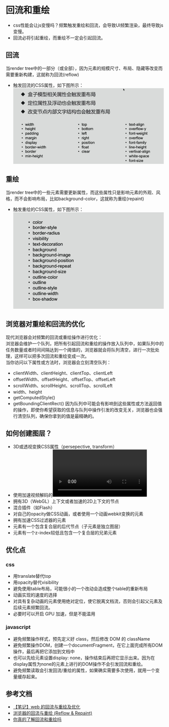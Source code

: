 # 回流和重绘

- css性能会让js变慢吗？频繁触发重绘和回流，会导致UI频繁渲染，最终导致js变慢。
- 回流必将引起重绘，而重绘不一定会引起回流。

## 回流
当render tree中的一部分（或全部），因为元素的规模尺寸、布局、隐藏等改变而需要重新构建，这就称为回流(reflow)  

- 触发回流的CSS属性，如下图所示：
![触发回流的CSS属性](../../images/回流_CSS属性.png)

## 重绘
当render tree中的一些元素需要更新属性，而这些属性只是影响元素的外观、风格，而不会影响布局，比如background-color，这就称为重绘(repaint)  

- 触发重绘的CSS属性，如下图所示：
![触发回流的CSS属性](../../images/重绘_CSS属性.png)

## 浏览器对重绘和回流的优化
现代浏览器会对频繁的回流或重绘操作进行优化：  
浏览器会维护一个队列，把所有引起回流和重绘的操作放入队列中，如果队列中的任务数量或者时间间隔达到一个阈值的，浏览器就会将队列清空，进行一次批处理，这样可以把多次回流和重绘变成一次。  
当你访问以下属性或方法时，浏览器会立刻清空队列：
- clientWidth、clientHeight、clientTop、clientLeft
- offsetWidth、offsetHeight、offsetTop、offsetLeft
- scrollWidth、scrollHeight、scrollTop、scrollLeft
- width、height
- getComputedStyle()
- getBoundingClientRect()
因为队列中可能会有影响到这些属性或方法返回值的操作，即使你希望获取的信息与队列中操作引发的改变无关，浏览器也会强行清空队列，确保你拿到的值是最精确的。

## 如何创建图层？
- 3D或透视变换CSS属性（persepective, transform）
- 使用加速视频解码的<video>节点
- 拥有3D（WebGL）上下文或者加速的2D上下文的<canvas>节点
- 混合插件（如Flash）
- 对自己的opacity做CSS动画，或者使用一个动画webkit变换的元素
- 拥有加速CSS过滤器的元素
- 元素有一个包含复合层的后代节点（子元素是独立图层）
- 元素有一个z-index较低且包含一个复合层的兄弟元素

## 优化点
### css
- 用translate替代top
- 用opacity替代visibility
- 避免使用table布局，可能很小的一个改动会造成整个table的重新布局
- 动画实现的速度的选择
- 对具有复杂动画的元素使用绝对定位，使它脱离文档流，否则会引起父元素及后续元素频繁回流。
- 必要时可以开启 GPU 加速，但是不能滥用

### javascript
- 避免频繁操作样式，预先定义好 class，然后修改 DOM 的 className
- 避免频繁操作DOM，创建一个documentFragment，在它上面完成所有DOM操作，最后再把它添加到文档中
- 也可以先给元素设置display: none，操作结束后再把它显示出来。因为在display属性为none的元素上进行的DOM操作不会引发回流和重绘。
- 避免频繁读取会引发回流/重绘的属性，如果确实需要多次使用，就用一个变量缓存起来。

## 参考文档
- [【笔记】web 的回流与重绘及优化](https://www.cnblogs.com/stitchgogo/p/7920828.html)
- [浏览器的回流与重绘 (Reflow & Repaint)](https://juejin.im/post/5a9923e9518825558251c96a)
- [你真的了解回流和重绘吗](https://blog.csdn.net/vM199zkg3Y7150u5/article/details/85042996)
